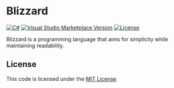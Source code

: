 Blizzard
========

[![C#](https://img.shields.io/static/v1?label=C%23&message=v10&color=brightgreen&link=https://docs.microsoft.com/en-us/dotnet/)](https://docs.microsoft.com/en-us/dotnet/)
[![Visual Studio Marketplace Version](https://img.shields.io/visual-studio-marketplace/v/BLM16.blizzard.svg?color=003578&label=VS%20Marketplace)](https://marketplace.visualstudio.com/items?itemName=BLM16.blizzard)
[![License](https://img.shields.io/badge/license-MIT-blue.svg?label=License&link=https://mit-license.org/)](https://github.com/BlizzardLang/Blizzard/blob/master/LICENSE)

Blizzard is a programming language that aims for simplicity while maintaining readability.

## License
This code is licensed under the [MIT License](https://github.com/BlizzardLang/Blizzard/blob/master/LICENSE)
